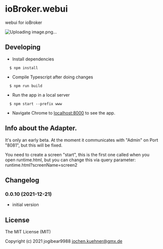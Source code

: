 # ioBroker.webui

webui for ioBroker

![Uploading image.png…]()

## Developing

  * Install dependencies
```
  $ npm install
```

  * Compile Typescript after doing changes
```
  $ npm run build
```

  * Run the app in a local server
```
  $ npm start --prefix www
```

  * Navigate Chrome to [localhost:8000]() to see the app.

## Info about the Adapter.

It's only an early beta. At the moment it communicates with "Admin" on Port "8081", but this will be fixed.

You need to create a screen "start", this is the first one called when you open runtime.html, but you can change this via query parameter:
runtime.html?screenName=screen2

## Changelog
<!--
	Placeholder for the next version (at the beginning of the line):
	### __WORK IN PROGRESS__
-->
### 0.0.10 (2021-12-21)
* initial version

## License
The MIT License (MIT)

Copyright (c) 2021 jogibear9988 <jochen.kuehner@gmx.de>
